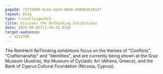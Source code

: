 ```yaml
---
pageId: 73732860-6cea-4a74-80d6-498863510a77
layout: blog
type: travellingexhib
title: Discover the ReThinking Exhibitions
date: 2024-09-05T11:44:22.039Z
target-audience:
  - VISITOR
---
```

The ReInHerit ReThinking exhibitions focus on the themes of "Conflicts", "Craftsmanship" and "Identities", and are currently being shown at the Graz Museum (Austria), the Museum of Cycladic Art (Athens, Greece), and the Bank of Cyprus Cultural Foundation (Nicosia, Cyprus).